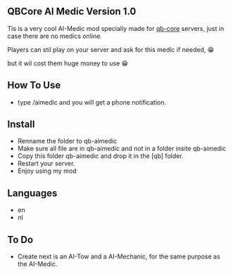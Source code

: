 ## QBCore AI Medic Version 1.0
Tis is a very cool AI-Medic mod specially made for [qb-core](https://github.com/qbcore-framework/qb-core) servers, 
just in case there are no medics online.

Players can stil play on your server and ask for this medic if needed, 😁 

but it wil cost them huge money to use 😁

## How To Use
- type /aimedic and you will get a phone notification.


## Install
- Renname the folder to qb-aimedic
- Make sure all file are in qb-aimedic and not in a folder insite qb-aimedic
- Copy this folder qb-aimedic and drop it in the [qb] folder.
- Restart your server.
- Enjoy using my mod

## Languages
- en
- nl

## To Do
- Create next is an AI-Tow and a AI-Mechanic, for the same purpose as the AI-Medic.

